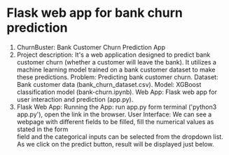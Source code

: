 # Flask web app for bank churn prediction
1. ChurnBuster: Bank Customer Churn Prediction App
2. Project description:
   It's a web application designed to predict bank customer churn (whether a customer will leave the bank). It utilizes a     machine learning model trained on a bank customer dataset to make these predictions.
    Problem: Predicting bank customer churn.
    Dataset: Bank customer data (bank_churn_dataset.csv).
    Model: XGBoost classification model (bank-churn.ipynb).
    Web App: Flask web app for user interaction and prediction (app.py).
3. Flask Web App:
    Running the App: run app.py form terminal ('python3 app.py'), open the link in the browser.
    User Interface: We can see a webpage with different fields to be filled, fill the numerical values as stated in the form   
    field and the categorical inputs can be selected from the dropdown list.
    As we click on the predict button, result will be displayed just below.


